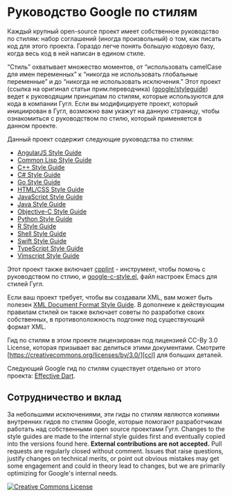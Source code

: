 # Руководство Google по стилям

Каждый крупный open-source проект имеет собственное руководство по стилям: набор соглашений 
(иногда произвольный) о том, как писать код для этого проекта. Гораздо легче понять большую кодовую базу, 
когда весь код в ней написан в едином стиле. 

“Стиль” охватывает множество моментов, от “использовать camelCase для имен переменных” к
“никогда не использовать глобальные переменные” и до “никогда не использовать исключения.” 
Этот проект (ссылка на оригинал статьи прим.переводчика)
([google/styleguide](https://github.com/google/styleguide)) ведет к руководящим принципам по стилям,
которые используются для кода в компании Гугл. Если вы модифицируете проект, который инициирован в Гугл,
возможно вам укажут на данную страницу, чтобы ознакомиться с руководством по стилю, который применяется
в данном проекте.

Данный проект содержит следующие руководства по стилям:

*   [AngularJS Style Guide][angular]
*   [Common Lisp Style Guide][cl]
*   [C++ Style Guide][cpp]
*   [C# Style Guide][csharp]
*   [Go Style Guide][go]
*   [HTML/CSS Style Guide][htmlcss]
*   [JavaScript Style Guide][js]
*   [Java Style Guide][java]
*   [Objective-C Style Guide][objc]
*   [Python Style Guide][py]
*   [R Style Guide][r]
*   [Shell Style Guide][sh]
*   [Swift Style Guide][swift]
*   [TypeScript Style Guide][ts]
*   [Vimscript Style Guide][vim]

Этот проект также включает [cpplint][cpplint] - инструмент, чтобы помочь с руководством по стлию, 
и [google-c-style.el][emacs], файл настроек Emacs для стилей Гугл.

Если ваш проект требует, чтобы вы создавали XML, вам может быть полезен
[XML Document Format Style Guide][xml]. В дополнеие к действующим правилам стилей он также включает советы по разработке своих собственных, в противоположность подгонке под существующий формат XML.

Гид по стилям в этом проекте лицензирован под лицензией CC-By 3.0 License, которая
призывает вас делиться этими документами. Смотрите
[https://creativecommons.org/licenses/by/3.0/][ccl] для больших деталей.

Следующий Google гид по стилям существует отдельно от этого проекта:
[Effective Dart][dart].

## Сотрудничество и вклад

За небольшими исключениями, эти гиды по стилям являются копиями внутренних 
гидов по стилям Google, которые помогают разработчикам работать над собственными open source проектами Гугл.
Changes to the style guides are made to the internal style guides
first and eventually copied into the versions found here. **External
contributions are not accepted.** Pull requests are regularly closed without
comment. Issues that raise questions, justify changes on technical merits, or
point out obvious mistakes may get some engagement and could in theory lead to
changes, but we are primarily optimizing for Google's internal needs.

<a rel="license" href="https://creativecommons.org/licenses/by/3.0/"><img alt="Creative Commons License" style="border-width:0" src="https://i.creativecommons.org/l/by/3.0/88x31.png" /></a>

[cpp]: https://google.github.io/styleguide/cppguide.html
[csharp]: https://google.github.io/styleguide/csharp-style.html
[swift]: https://google.github.io/swift/
[objc]: objcguide.md
[go]: go/
[java]: https://google.github.io/styleguide/javaguide.html
[py]: https://google.github.io/styleguide/pyguide.html
[r]: https://google.github.io/styleguide/Rguide.html
[sh]: https://google.github.io/styleguide/shellguide.html
[htmlcss]: https://google.github.io/styleguide/htmlcssguide.html
[js]: https://google.github.io/styleguide/jsguide.html
[ts]: https://google.github.io/styleguide/tsguide.html
[angular]: https://google.github.io/styleguide/angularjs-google-style.html
[cl]: https://google.github.io/styleguide/lispguide.xml
[vim]: https://google.github.io/styleguide/vimscriptguide.xml
[cpplint]: https://github.com/google/styleguide/tree/gh-pages/cpplint
[emacs]: https://raw.githubusercontent.com/google/styleguide/gh-pages/google-c-style.el
[xml]: https://google.github.io/styleguide/xmlstyle.html
[dart]: https://www.dartlang.org/guides/language/effective-dart
[ccl]: https://creativecommons.org/licenses/by/3.0/
